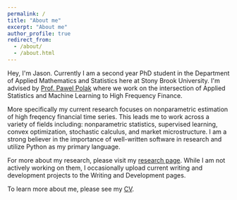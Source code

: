 ```yaml
---
permalink: /
title: "About me"
excerpt: "About me"
author_profile: true
redirect_from: 
  - /about/
  - /about.html
---
```




Hey, I'm Jason. Currently I am a second year PhD student in the Department of Applied Mathematics and Statistics here at Stony Brook University. I'm advised by [Prof. Pawel Polak](https://sites.google.com/view/pawelpolak)  where we work on the intersection of Applied Statistics and Machine Learning to High Frequency Finance. 


More specifically my current research focuses on nonparametric estimation of high freqency financial time series. This leads me to work across a variety of fields including: nonparametric statistics, supervised learning, convex optimization, stochastic calculus, and market microstructure. I am a strong believer in the importance of well-written software in research and utilize Python as my primary language.

For more about my research, please visit my [research page](/research/). While I am not actively working on them, I occasionally upload current writing and development projects to the Writing and Development pages.

To learn more about me, please see my [CV](/cv/).

